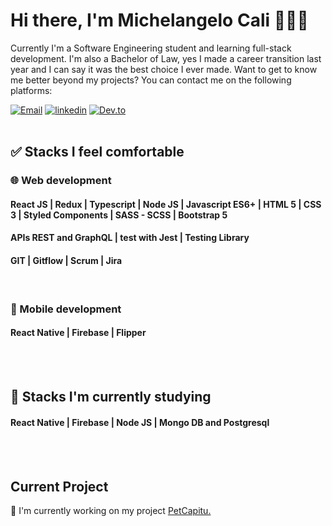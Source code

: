 # Hi there, I'm Michelangelo Cali 👨🏻‍💻
Currently I'm a Software Engineering student and learning full-stack development. I'm also a Bachelor of Law, yes I made a career transition last year and I can say it was the best choice I ever made. Want to get to know me better beyond my projects? You can contact me on the following platforms:

[![Email](https://img.shields.io/badge/-Hotmail-0078D4?style=for-the-badge&logo=microsoft-outlook&logoColor=white&mailto:michelangelocali@hotmail.com)](mailto:michelangelocali@hotmail.com)
[![linkedin](https://img.shields.io/badge/LinkedIn-0A66C2?style=for-the-badge&logo=linkedin&logoColor=white&url=https://www.linkedin.com/in/michelangelocali/)](https://www.linkedin.com/in/michelangelocali/)
[![Dev.to](https://img.shields.io/badge/dev.to-0C0C0C?style=for-the-badge&logo=dev.to&logoColor=white)](https://dev.to/michelangelocali)
<br><br>


## ✅ Stacks I feel comfortable
### 🌐 Web development
#### React JS  | Redux | Typescript | Node JS | Javascript ES6+ | HTML 5 | CSS 3 | Styled Components | SASS - SCSS | Bootstrap 5 
#### APIs REST and GraphQL | test with Jest | Testing Library
#### GIT | Gitflow | Scrum | Jira 
<br>


### 📱 Mobile development
#### React Native | Firebase | Flipper 
<br><br>


## 📖 Stacks I'm currently studying
#### React Native | Firebase | Node JS | Mongo DB and Postgresql
<br><br>


## Current Project
🔨 I'm currently working on my project [PetCapitu.](https://github.com/MichelangeloCali/petcapitu-front)
<br><br>
